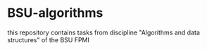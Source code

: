 # BSU-algorithms
this repository contains tasks from discipline "Algorithms and data structures" of the BSU FPMI
